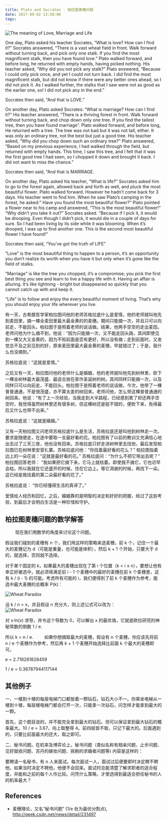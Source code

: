 ```yaml
---
title: Plato and Socrates - 柏拉图麦穗问题
date: 2017-09-02 13:58:00
tags:
---
```


![The meaning of Love, Marriage and Life](https://lh3.googleusercontent.com/vyuQIzcEupI0S5rfz_Y7ICSGtzBsFL-Fx-v4HSOxC4o0s_hPgEJMhzeBrvBPDAnAsMmuARodnz6YoodekBIv89Clrwf51_-IWzOsedmLbWuY3h1Ld3oThDAWG2UpSZaxa8F-WTpVQ2MCS3oijN7zS27f35GtcaEuBpOh9nfh5rVdVpcrMY-2Djl7hvUoj1Ia948Qf-2OQAurrRffdB2ZcDLSmrUhUlpZ8LjALmpKz-OYjhAnUgqlpFbQQ0rqzswtElY6bIQ9RSG_NyKJDKwUkN9J6r-k4lu27c1UcfPzJchsQIwgnpPO6islX538EVqyAS4Skg-cjyRdsRL3mdQN7bSLY-qk0GBmYnLEfNeEJg7orCeWBKaN_p_4suLv_X5wHZu36fSEAB5Y3bMnlfUv0QkyANOa-8O0tD_bvFOhAJh-iYh3q3hSnHGgH96qjqcuqBwBitUQaZMmigxCv_HCWAV0tFaqgOEBrKnAckaeSipxkqccR98WkChAEqLvtRN83zOKA1tHhuju4q63AMlqsqWpbYnBmpoHDf-4HAiLYr26GpJ6FR7nMlnq2g4deBgiqw0T3UuwZ0-UXY6uk_i4GuZuKfbdYI-PC2m3BhRYskgyD-U0UFDBPg=w1281-h933-no "The meaning of Love, Marriage and Life")

One day, Plato asked his teacher Socrates, “What is love? How can I find it?” Socrates answered, “There is a vast wheat field in front. Walk forward without turning back, and pick only one stalk. If you find the most magnificent stalk, then you have found love.” Plato walked forward, and before long, he returned with empty hands, having picked nothing. His teacher asked, “Why did you not pick any stalk?” Plato answered, “Because I could only pick once, and yet I could not turn back. I did find the most magnificent stalk, but did not know if there were any better ones ahead, so I did not pick it. As I walked further, the stalks that I saw were not as good as the earlier one, so! I did not pick any in the end.”

Socrates then said, “And that is LOVE.”

On another day, Plato asked Socrates: “What is marriage? How can I find it?” His teacher answered, “There is a thriving forest in front. Walk forward without turning back, and chop down only one tree. If you find the tallest tree, then you have found marriage”. Plato walked forward, and before long, He returned with a tree. The tree was not bad but it was not tall, either. It was only an ordinary tree, not the best but just a good tree. His teacher asked, “Why did you chop down such an ordinary tree?” Plato answered, “Based on my previous experience, I had walked through the field, but returned with empty hands. This time, I saw this tree, and I felt that it was the first good tree I had seen, so I chopped it down and brought it back. I did not want to miss the chance.”

Socrates then said, “And that is MARRIAGE.

On another day, Plato asked his teacher, “What is life?” Socrates asked him to go to the forest again, allowed back and forth as well, and pluck the most beautiful flower. Plato walked forward. However he hadn’t come back for 3 days. His teacher went to find him. When he saw Plato’s camping in the forest, he asked:” Have you found the most beautiful flower?” Plato pointed a flower near to his camp and answered, “This is the most beautiful flower!” “Why didn’t you take it out?”  Socrates asked.  “Because if I pick it, it would be drooping. Even though I didn’t pick, it would die in a couple of days for sure. So I had been living by its side while it was blooming. When it’s drooped, I was up to find another one. This is the second most beautiful flower I have found!”

Socrates then said, “You’ve got the truth of LIFE”

“Love” is the most beautiful thing to happen to a person, it’s an opportunity you don’t realize its worth when you have it but only when it’s gone like the field of stalks.

“Marriage” is like the tree you chopped, it’s a compromise; you pick the first best thing you see and learn to live a happy life with it. Having an affair is alluring. It’s like lightning - bright but disappeared so quickly that you cannot catch up with and keep it.

“Life” is to follow and enjoy the every beautiful moment of living. That’s why you should enjoy your life wherever you live.


有一天，古希腊哲学家柏拉图问他的老师苏格拉底什么是爱情，他的老师就叫他先到麦田里，摘一棵全麦田里最大最金黄的的麦穗。期间只能摘一次，并且只可以向前走，不能回头。柏拉图于是照着老师的说话做。结果，他两手空空的走出麦田。老师问他为什么摘不到，他说：“因为只能摘一次，又不能走回头路，其间即使见到一棵又大又金黄的，因为不知前面是否有更好，所以没有摘；走到前面时，又发觉总不及之前见到的好，原来麦田里最大最金黄的麦穗，早就错过了；于是，我什么也没摘到。”

苏格拉底说：“这就是爱情。”

之后又有一天，柏拉图问他的老师什么是婚姻，他的老师就叫他先到树林里，砍下一棵全树林最大最茂盛、最适合放在家作圣诞树的树。其间同样只能摘一次，以及同样只可以向前走，不能回头。柏拉图于是照着老师的说话做。今次，他带了一棵普普通通，不是很茂盛，亦不算太差的树回来。老师问他，怎么带这棵普普通通的树回来。他说：“有了上一次经验，当我走到大半路程，已经感到累了却还两手空空时，我觉得虽然树林里还有很多树，但这棵树还是挺不错的，便砍下来，免得最后又什么也带不出来。”

苏格拉底说：“这就是婚姻。”

又有一天柏拉图又问老师苏格拉底什么是生活，苏格拉底还是叫他到树林走一次。要求是随便走，在途中要取一支最好看的花。柏拉图有了以前的教训又充满信心地出去过了三天三夜，他也没有回来。苏格拉底只好走进树林里去找他，最后发现柏拉图已在树林里安营扎寨。苏格拉底问他：“你找着最好看的花么？” 柏拉图指着边上的一朵花说：“这就是最好看的花。” 苏格拉底问：“为什么不把它带出去呢？” 柏拉图回答老师： “我如果把它摘下来，它马上就枯萎。即使我不摘它，它也迟早会枯。所以我就在它还盛开的时候，住在它边上。等它凋谢的时候，再找下一朵。这已经是我找着的第二朵最好看的花了。”

苏格拉底说： “你已经懂得生活的真谛了。”

爱情给人经历和回忆，之后，婚姻靠的是明智的决定和好好的把握，经过了这些考验，到最后才会明白生活是一种珍惜和守护。


柏拉图麦穗问题的数学解答
--------------------
　　
现在我们用数学的角度来讨论这个问题。

假设我们碰到的麦穗有 n 个，我们用这样的策略来选麦穗，前 k 个，记住一个最大的麦穗记为 d（可能是重量，也可能是体积），然后 k + 1 个开始，只要大于 d 的，就选择，否则就不选择。

对于某个固定的 k，如果最大的麦穗出现在了第 i 个位置（k < i ≤ n），要想让他有幸正好被选中，就必须得满足前 i - 1 个麦穗中的最好的麦穗在前 k 个麦穗里，这有 k / (i - 1) 的可能。考虑所有可能的 i，我们便得到了前 k 个麦穗作为参考，能选中最大麦穗的总概率 P(k)：

![Wheat Paradox](/blog/img/Wheat%20paradox%201.gif "Wheat Paradox")

设 k / n = x，并且假设 n 充分大，则上述公式可以改为：
　　
![Wheat Paradox](/blog/img/Wheat%20paradox%202.gif "Wheat Paradox")

对 x·ln(x) 求导，并令这个导数为 0，可以解出 x 的最优值，它就是欧拉研究的神秘常数的倒数 1 / e.

所以 k = n / e.
　　
如果你想摘取最大的麦穗，假设有 n 个麦穗，你应该先将前 n / e 个麦穗作为参考，然后再 k + 1 个麦穗开始选择比前面 k 个最大的麦穗即可。

e = 2.718281828459

1 / e = 0.36787944117144


其他例子
------

一、一楼到十楼的每层电梯门口都放着一颗钻石，钻石大小不一。你乘坐电梯从一楼到十楼，每层楼电梯门都会打开一次，只能拿一次钻石，问怎样才能拿到最大的一颗。

首先，这个题目说的，并不能完全拿到最大的钻石。但可以保证拿到最大钻石的概率最大。10 / e = 3.67，向上取整得 4。前四层皆不取，只记下最大的。后面遇到的，只要比前面最大的还大，取之即可。

二、秘书问题。在机率及博弈论上，秘书问题（类似名称有相亲问题、止步问题、见好就收问题、苏丹的嫁妆问题、挑剔的求婚者问题等) 内容是这样的：

要聘请一名秘书，有 n 人来面试。每次面试一人，面试过后便要即时决定聘不聘他，如果当时决定不聘他，他便不会回来。面试时总能清楚了解求职者的适合程度，并能和之前的每个人作比较。问凭什么策略，才使选得到最适合担任秘书的人的机率最大？


References
----------

* 麦穗理论，又名“秘书问题” (1/e 处为最优分割点), http://geek.csdn.net/news/detail/231497
